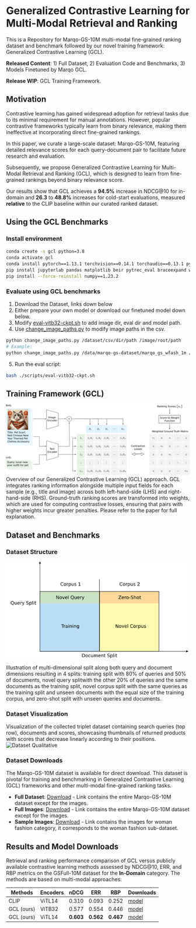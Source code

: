 # Generalized Contrastive Learning for Multi-Modal Retrieval and Ranking
This is a Repository for Marqo-GS-10M multi-modal fine-grained ranking dataset and benchmark followed by our novel training framework: Generalized Contrastive Learning (GCL).

**Released Content**: 1) Full Dataset, 2) Evaluation Code and Benchmarks, 3) Models Finetuned by Marqo GCL.

**Release WIP**: GCL Training Framework.
## Motivation
Contrastive learning has gained widespread adoption for retrieval tasks due to its minimal requirement for manual annotations. However, popular contrastive frameworks typically learn from binary relevance, making them ineffective at incorporating direct fine-grained rankings. 

In this paper, we curate a large-scale dataset: Marqo-GS-10M, featuring detailed relevance scores for each query-document pair to facilitate future research and evaluation. 

Subsequently, we propose Generalized Contrastive Learning for Multi-Modal Retrieval and Ranking (GCL), which is designed to learn from fine-grained rankings beyond binary relevance score. 

Our results show that GCL achieves a **94.5%** increase in NDCG@10 for in-domain and **26.3** to **48.8%** increases for cold-start evaluations, measured **relative** to the CLIP baseline within our curated ranked dataset.

## Using the GCL Benchmarks
### Install environment
```bash
conda create -n gcl python=3.8
conda activate gcl
conda install pytorch==1.13.1 torchvision==0.14.1 torchaudio==0.13.1 pytorch-cuda=11.7 -c pytorch -c nvidia
pip install jupyterlab pandas matplotlib beir pytrec_eval braceexpand webdataset wandb notebook open_clip_torch
pip install --force-reinstall numpy==1.23.2
```
### Evaluate using GCL benchmarks
1. Download the Dataset, links down below
2. Either prepare your own model or download our finetuned model down below. 
3. Modify [eval-vitb32-ckpt.sh](./scripts/eval-vitb32-ckpt.sh) to add image dir, eval dir and model path. 
4. Use [change_image_paths.py](./evals/change_image_paths.py) to modify image paths in the csv.

```bash
python change_image_paths.py /dataset/csv/dir/path /image/root/path
# Example:
python change_image_paths.py /data/marqo-gs-dataset/marqo_gs_wfash_1m /data/marqo-gs-dataset/images_wfash

```
5. Run the eval script:
```bash
bash ./scripts/eval-vitb32-ckpt.sh
```





## Training Framework (GCL)
![Main Figure](docs/main_figure1.png)
Overview of our Generalized Contrastive Learning (GCL) approach. 
GCL integrates ranking information alongside multiple input fields for each sample (e.g., title and image) 
across both left-hand-side (LHS) and right-hand-side (RHS). 
Ground-truth ranking scores are transformed into weights, 
which are used for computing contrastive losses, ensuring that pairs with higher weights incur greater penalties.
Please refer to the paper for full explanation. 


## Dataset and Benchmarks

### Dataset Structure
<img src="docs/ms1.png" alt="multi split visual" width="500"/>

Illustration of multi-dimensional split along both query and document dimensions resulting in 4 splits: 
training split with 80\% of queries and 50\% of documents, novel query splitwith the other 20\% of queries and the same documents as the training split, 
novel corpus split with the same queries as the training split and unseen documents with the equal size of the training corpus, 
and zero-shot split with unseen queries and documents.

### Dataset Visualization
Visualization of the collected triplet dataset containing search queries (top row), 
documents and scores, showcasing thumbnails of returned products with scores that decrease linearly according to their positions.
![Dataset Qualitative](docs/visual_dataset_4.png)


### Dataset Downloads
The Marqo-GS-10M dataset is available for direct download. This dataset is pivotal for training and benchmarking in Generalized Contrastive Learning (GCL) frameworks and other multi-modal fine-grained ranking tasks.

- **Full Dataset**: [Download](https://marqo-gcl-public.s3.amazonaws.com/v1/marqo-gs-dataset.tar) - Link contains the entire Marqo-GS-10M dataset except for the images. 
- **Full Images**: [Download](https://marqo-gcl-public.s3.amazonaws.com/v1/images_archive.tar) - Link contains the entire Marqo-GS-10M dataset except for the images.
- **Sample Images**: [Download](https://marqo-gcl-public.s3.amazonaws.com/v1/images_wfash.tar) - Link contains the images for woman fashion category, it corresponds to the woman fashion sub-dataset. 

## Results and Model Downloads

Retrieval and ranking performance comparison of GCL versus publicly available contrastive learning methods assessed by NDCG@10, ERR, and RBP metrics on the GSFull-10M dataset for the **In-Domain** category. The methods are based on multi-modal approaches:

| Methods       | Encoders | nDCG      | ERR       | RBP       | Downloads                                                    |
|---------------|----------|-----------|-----------|-----------|--------------------------------------------------------------|
| CLIP          | ViTL14   | 0.310     | 0.093     | 0.252     | [model](s3://marqo-gcl-public/v1/gcl-vitb32-117-gs-full.pt)  |
| GCL (ours)    | ViTB32   | 0.577     | 0.554     | 0.446     | [model](s3://marqo-gcl-public/v1/gcl-vitb32-117-gs-full.pt)  | 
| GCL (ours)    | ViTL14   | **0.603** | **0.562** | **0.467** | [model](s3://marqo-gcl-public/v1/gcl-vitl14-120-gs-full.pt)  | 
